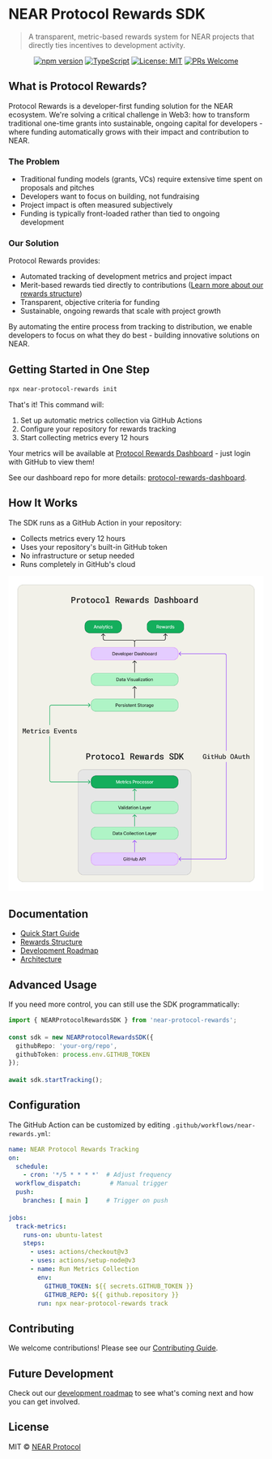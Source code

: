 # NEAR Protocol Rewards SDK

> A transparent, metric-based rewards system for NEAR projects that directly ties incentives to development activity.

<div align="center">
  
  [![npm version](https://img.shields.io/npm/v/near-protocol-rewards.svg)](https://www.npmjs.com/package/near-protocol-rewards)
  [![TypeScript](https://img.shields.io/badge/TypeScript-5.0-blue.svg)](https://www.typescriptlang.org/)
  [![License: MIT](https://img.shields.io/badge/License-MIT-yellow.svg)](https://opensource.org/licenses/MIT)
  [![PRs Welcome](https://img.shields.io/badge/PRs-welcome-brightgreen.svg)](https://github.com/jbarnes850/near-protocol-rewards/blob/main/CONTRIBUTING.md)

</div>

## What is Protocol Rewards?

Protocol Rewards is a developer-first funding solution for the NEAR ecosystem. We're solving a critical challenge in Web3: how to transform traditional one-time grants into sustainable, ongoing capital for developers - where funding automatically grows with their impact and contribution to NEAR.

### The Problem

- Traditional funding models (grants, VCs) require extensive time spent on proposals and pitches
- Developers want to focus on building, not fundraising
- Project impact is often measured subjectively
- Funding is typically front-loaded rather than tied to ongoing development

### Our Solution

Protocol Rewards provides:

- Automated tracking of development metrics and project impact
- Merit-based rewards tied directly to contributions ([Learn more about our rewards structure](docs/rewards.md))
- Transparent, objective criteria for funding
- Sustainable, ongoing rewards that scale with project growth

By automating the entire process from tracking to distribution, we enable developers to focus
on what they do best - building innovative solutions on NEAR.

## Getting Started in One Step

```bash
npx near-protocol-rewards init
```

That's it! This command will:

1. Set up automatic metrics collection via GitHub Actions
2. Configure your repository for rewards tracking
3. Start collecting metrics every 12 hours

Your metrics will be available at [Protocol Rewards Dashboard](https://protocol-rewards-dashboard.vercel.app/) - just login with GitHub to view them!

See our dashboard repo for more details: [protocol-rewards-dashboard](https://github.com/jbarnes850/protocol-rewards-dashboard).

## How It Works

The SDK runs as a GitHub Action in your repository:

- Collects metrics every 12 hours
- Uses your repository's built-in GitHub token
- No infrastructure or setup needed
- Runs completely in GitHub's cloud

![Architecture](public/assets/architecture.png)

## Documentation

- [Quick Start Guide](docs/quick-start.md)
- [Rewards Structure](docs/rewards.md)
- [Development Roadmap](docs/roadmap.md)
- [Architecture](docs/architecture.md)

## Advanced Usage

If you need more control, you can still use the SDK programmatically:

```typescript
import { NEARProtocolRewardsSDK } from 'near-protocol-rewards';

const sdk = new NEARProtocolRewardsSDK({
  githubRepo: 'your-org/repo',
  githubToken: process.env.GITHUB_TOKEN
});

await sdk.startTracking();
```

## Configuration

The GitHub Action can be customized by editing `.github/workflows/near-rewards.yml`:

```yaml
name: NEAR Protocol Rewards Tracking
on:
  schedule:
    - cron: '*/5 * * * *'  # Adjust frequency
  workflow_dispatch:        # Manual trigger
  push:
    branches: [ main ]     # Trigger on push

jobs:
  track-metrics:
    runs-on: ubuntu-latest
    steps:
      - uses: actions/checkout@v3
      - uses: actions/setup-node@v3
      - name: Run Metrics Collection
        env:
          GITHUB_TOKEN: ${{ secrets.GITHUB_TOKEN }}
          GITHUB_REPO: ${{ github.repository }}
        run: npx near-protocol-rewards track
```

## Contributing

We welcome contributions! Please see our [Contributing Guide](https://github.com/jbarnes850/near-protocol-rewards/blob/main/CONTRIBUTING.md).

## Future Development

Check out our [development roadmap](docs/roadmap.md) to see what's coming next and how you can get involved.

## License

MIT © [NEAR Protocol](https://github.com/jbarnes850/near-protocol-rewards/blob/main/LICENSE)

